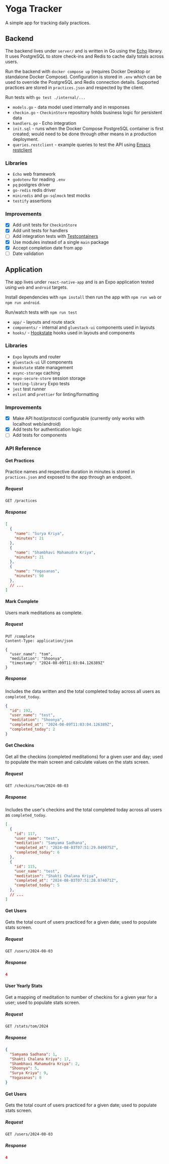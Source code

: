# Yoga Tracker

A simple app for tracking daily practices.

## Backend

The backend lives under `server/` and is written in Go using the [Echo](https://echo.labstack.com/) library. It uses PostgreSQL to store check-ins and Redis to cache daily totals across users.

Run the backend with `docker compose up` (requires Docker Desktop or standalone Docker Compose). Configuration is stored in `.env` which can be used to override the PostgreSQL and Redis connection details. Supported practices are stored in `practices.json` and respected by the client.

Run tests with `go test ./internal/...`

- `models.go` - data model used internally and in responses
- `checkin.go` - `CheckinStore` repository holds business logic for persistent data
- `handlers.go` - Echo integration
- `init.sql` - runs when the Docker Compose PostgreSQL container is first created; would need to be done through other means in a production deployment.
- `queries.restclient` - example queries to test the API using [Emacs restclient](https://github.com/pashky/restclient.el) 

### Libraries

- `Echo` web framework
- `godotenv` for reading `.env`
- `pq` postgres driver
- `go-redis` redis driver
-  `miniredis` and `go-sqlmock` test mocks
- `testify` assertions

### Improvements

- [x] Add unit tests for `CheckinStore`
- [x] Add unit tests for handlers
- [ ] Add integration tests with [Testcontainers](https://golang.testcontainers.org/)
- [x] Use modules instead of a single `main` package
- [x] Accept completion date from app
- [ ] Date validation 

## Application

The app lives under `react-native-app` and is an Expo application tested using `web` and `android` targets.

Install dependencies with `npm install` then run the app with `npm run web` or `npm run android`. 

Run/watch tests with `npm run test`

- `app/` - layouts and route stack
- `components/` - internal and `gluestack-ui` components used in layouts
- `hooks/` - [Hookstate](https://hookstate.js.org) hooks used in layouts and components

### Libraries

- `Expo` layouts and router
- `gluestack-ui` UI components
- `Hookstate` state management
- `async-storage` caching
- `expo-secure-store` session storage
- `testing-library` Expo tests
- `jest` test runner
- `eslint` and `prettier` for linting/formatting

### Improvements

- [x] Make API host/protocol configurable (currently only works with localhost web/android)
- [x] Add tests for authentication logic
- [ ] Add tests for components

### API Reference

#### Get Practices

Practice names and respective duration in minutes is stored in `practices.json` and exposed to the app through an endpoint.

##### Request
``` http
GET /practices
```

##### Response

``` json
[
  {
    "name": "Surya Kriya",
    "minutes": 21
  },
  {
    "name": "Shambhavi Mahamudra Kriya",
    "minutes": 21
  },
  {
    "name": "Yogasanas",
    "minutes": 90
  },
  // ...
]
```


#### Mark Complete

Users mark meditations as complete. 

##### Request
``` http
PUT /complete
Content-Type: application/json

{
  "user_name": "tom",
  "meditation": "Shoonya",
  "timestamp": "2024-08-09T11:03:04.126389Z"
}
```

##### Response

Includes the data written and the total completed today across all users as `completed_today`.

``` json
{
  "id": 192,
  "user_name": "test",
  "meditation": "Shoonya",
  "completed_at": "2024-08-09T11:03:04.126389Z",
  "completed_today": 2
}
```

#### Get Checkins

Get all the checkins (completed meditations) for a given user and day; used to populate the main screen and calculate values on the stats screen.

##### Request
``` http
GET /checkins/tom/2024-08-03
```

##### Response

Includes the user's checkins and the total completed today across all users as `completed_today`.

``` json
[
  {
    "id": 117,
    "user_name": "test",
    "meditation": "Samyama Sadhana",
    "completed_at": "2024-08-03T07:51:29.049075Z",
    "completed_today": 6
  },
  {
    "id": 115,
    "user_name": "test",
    "meditation": "Shakti Chalana Kriya",
    "completed_at": "2024-08-03T07:51:28.074071Z",
    "completed_today": 5
  },
  // ...
]
```

#### Get Users

Gets the total count of users practiced for a given date; used to populate stats screen.

##### Request
``` http
GET /users/2024-08-03
```

##### Response

``` json
4
```

#### User Yearly Stats

Get a mapping of meditation to number of checkins for a given year for a user; used to populate stats screen.

##### Request
``` http
GET /stats/tom/2024
```

##### Response

``` json
{
  "Samyama Sadhana": 1,
  "Shakti Chalana Kriya": 17,
  "Shambhavi Mahamudra Kriya": 2,
  "Shoonya": 5,
  "Surya Kriya": 9,
  "Yogasanas": 8
}
```

#### Get Users

Gets the total count of users practiced for a given date; used to populate stats screen.

##### Request
``` http
GET /users/2024-08-03
```

##### Response

``` json
4
```
